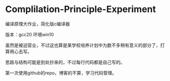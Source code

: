 # Complilation-Principle-Experiment

编译原理大作业，简化版c编译器

版本：gcc20 环境win10

虽然是被迫营业，不过这也算是某学校培养计划中为数不多稍有意义的部分了，打算用心去写。

思路与结构可能是到处抄来的，不过每行代码都是自己写的。

第一次使用github的repo，博客的不算，学习代码管理。
